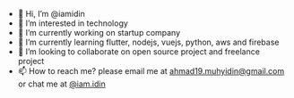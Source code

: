 - 👋 Hi, I’m @iamidin
- 👀 I’m interested in technology
- 🔭 I’m currently working on startup company
- 🌱 I’m currently learning flutter, nodejs, vuejs, python, aws and firebase
- 💞️ I’m looking to collaborate on open source project and freelance project
- 📫 How to reach me? please email me at ahmad19.muhyidin@gmail.com or chat me at <a href="https://www.instagram.com/iam.idin">@iam.idin</a>

<!--
**iamidin/iamidin** is a ✨ _special_ ✨ repository because its `README.md` (this file) appears on your GitHub profile.

Here are some ideas to get you started:

- 🔭 I’m currently working on ...
- 🌱 I’m currently learning ...
- 👯 I’m looking to collaborate on ...
- 🤔 I’m looking for help with ...
- 💬 Ask me about ...
- 📫 How to reach me: ...
- 😄 Pronouns: ...
- ⚡ Fun fact: ...
-->
